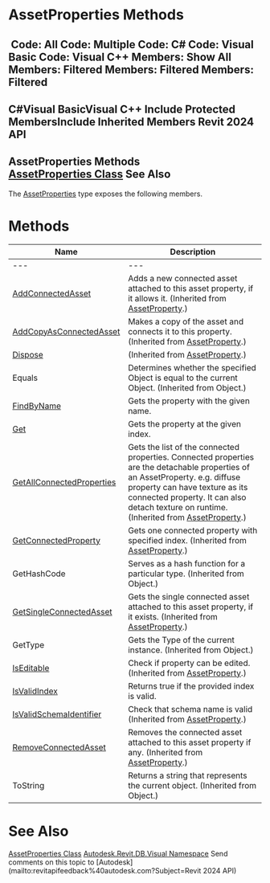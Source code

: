 # AssetProperties Methods

﻿
 Code: All Code: Multiple Code: C# Code: Visual Basic Code: Visual C++  Members: Show All Members: Filtered Members: Filtered Members: Filtered   
---  
C#Visual BasicVisual C++
Include Protected MembersInclude Inherited Members
Revit 2024 API  
---  
AssetProperties Methods  
[AssetProperties Class](45955e9d-7dd4-b06c-f71a-f9ae2cc1c34a.md "AssetProperties Class") See Also  
---  
The [AssetProperties](45955e9d-7dd4-b06c-f71a-f9ae2cc1c34a.md "AssetProperties Class") type exposes the following members.
# Methods
| Name | Description |
| --- | --- |
| --- | --- | --- |
| [AddConnectedAsset](bb4fdff5-a1b3-c215-c8ac-c1e6abaaea69.md "AddConnectedAsset Method") | Adds a new connected asset attached to this asset property, if it allows it.  (Inherited from [AssetProperty](7be89499-d011-ab43-4715-0ee6f9335970.md "AssetProperty Class").) |
| [AddCopyAsConnectedAsset](dce50799-b956-e3f9-86c2-e67aaf78c69c.md "AddCopyAsConnectedAsset Method") | Makes a copy of the asset and connects it to this property.  (Inherited from [AssetProperty](7be89499-d011-ab43-4715-0ee6f9335970.md "AssetProperty Class").) |
| [Dispose](dc1aefa4-7c91-64e4-edc0-27e1cadeacc1.md "Dispose Method") | (Inherited from [AssetProperty](7be89499-d011-ab43-4715-0ee6f9335970.md "AssetProperty Class").) |
| Equals | Determines whether the specified Object is equal to the current Object. (Inherited from Object.) |
| [FindByName](ff64717a-fa49-d828-7daa-941986971a61.md "FindByName Method") | Gets the property with the given name. |
| [Get](dcdee945-b819-c9da-22ea-4ef5f0b06065.md "Get Method") | Gets the property at the given index. |
| [GetAllConnectedProperties](5f34b9bc-4e1b-a9db-5262-327fc22e10c1.md "GetAllConnectedProperties Method") | Gets the list of the connected properties. Connected properties are the detachable properties of an AssetProperty. e.g. diffuse property can have texture as its connected property. It can also detach texture on runtime.  (Inherited from [AssetProperty](7be89499-d011-ab43-4715-0ee6f9335970.md "AssetProperty Class").) |
| [GetConnectedProperty](e12badf1-5be9-dc40-3d0a-10ba466e8e20.md "GetConnectedProperty Method") | Gets one connected property with specified index.  (Inherited from [AssetProperty](7be89499-d011-ab43-4715-0ee6f9335970.md "AssetProperty Class").) |
| GetHashCode | Serves as a hash function for a particular type.  (Inherited from Object.) |
| [GetSingleConnectedAsset](3a190829-9269-0e56-8b9b-a53b89de35a6.md "GetSingleConnectedAsset Method") | Gets the single connected asset attached to this asset property, if it exists.  (Inherited from [AssetProperty](7be89499-d011-ab43-4715-0ee6f9335970.md "AssetProperty Class").) |
| GetType | Gets the Type of the current instance. (Inherited from Object.) |
| [IsEditable](8e7fa788-9842-883d-16f1-73b5a0802d61.md "IsEditable Method") | Check if property can be edited.  (Inherited from [AssetProperty](7be89499-d011-ab43-4715-0ee6f9335970.md "AssetProperty Class").) |
| [IsValidIndex](dea26a3b-bc9b-db11-447c-dd9698377155.md "IsValidIndex Method") | Returns true if the provided index is valid. |
| [IsValidSchemaIdentifier](22a7e616-123f-ec35-b162-067dda3a6a60.md "IsValidSchemaIdentifier Method") | Check that schema name is valid  (Inherited from [AssetProperty](7be89499-d011-ab43-4715-0ee6f9335970.md "AssetProperty Class").) |
| [RemoveConnectedAsset](1f25e33b-fd8b-692c-097d-f5eee8dfbd21.md "RemoveConnectedAsset Method") | Removes the connected asset attached to this asset property if any.  (Inherited from [AssetProperty](7be89499-d011-ab43-4715-0ee6f9335970.md "AssetProperty Class").) |
| ToString | Returns a string that represents the current object. (Inherited from Object.) |

# See Also
[AssetProperties Class](45955e9d-7dd4-b06c-f71a-f9ae2cc1c34a.md "AssetProperties Class")
[Autodesk.Revit.DB.Visual Namespace](f5a10581-6ac2-be19-0e32-f87d05bc8b83.md "Autodesk.Revit.DB.Visual Namespace")
Send comments on this topic to [Autodesk](mailto:revitapifeedback%40autodesk.com?Subject=Revit 2024 API)